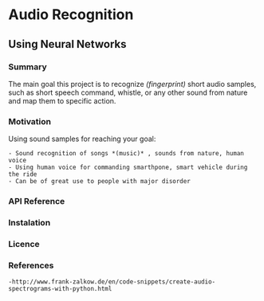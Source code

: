 # Audio Recognition
## Using Neural Networks

### Summary

The main goal this project is to recognize *(fingerprint)* short audio samples, such as short speech command, whistle, 
or any other sound from nature and map them to specific action.

### Motivation

Using sound samples for reaching your goal:

    - Sound recognition of songs *(music)* , sounds from nature, human voice
    - Using human voice for commanding smarthpone, smart vehicle during the ride
    - Can be of great use to people with major disorder

### API Reference

### Instalation

### Licence

### References

    -http://www.frank-zalkow.de/en/code-snippets/create-audio-spectrograms-with-python.html
